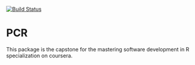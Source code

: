 [![Build Status](https://travis-ci.org/prathmeshchaudhari/PCR.svg?branch=master)](https://travis-ci.org/prathmeshchaudhari/PCR)

# PCR

This package is the capstone for the mastering software development in R specialization on coursera.  
